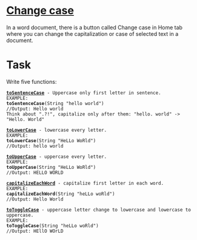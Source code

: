 # [Change case](https://www.codewars.com/kata/change-case "https://www.codewars.com/kata/591cac98a6007e87d900013a")

In a word document, there is a button called Change case in Home tab where you can change the capitalization or case of selected text in a document.

<h1>Task</h1>
Write five functions:
<pre>
<code class="lang-java"><strong><u>toSentenceCase</u></strong> - Uppercase only first letter in sentence.
EXAMPLE: 
<strong>toSentenceCase</strong>(String <span class="hljs-string">"hello world"</span>)
//Output: Hello world
Think about <span class="hljs-string">".?!"</span>, capitalize only after them: <span class="hljs-string">"hello. world"</span> -> <span class="hljs-string">"Hello. World"</span></code>
</pre>
<pre>
<code class="lang-java"><strong><u>toLowerCase</u></strong> - lowercase every letter.
EXAMPLE: 
<strong>toLowerCase</strong>(String <span class="hljs-string">"HeLLo WoRld"</span>)
//Output: hello world</code>
</pre>
<pre>
<code class="lang-java"><strong><u>toUpperCase</u></strong> - uppercase every letter.
EXAMPLE: 
<strong>toUpperCase</strong>(String <span class="hljs-string">"HeLLo WoRld"</span>)
//Output: HELLO WORLD</code>
</pre>
<pre>
<code class="lang-java"><strong><u>capitalizeEachWord</u></strong> - capitalize first letter in each word.
EXAMPLE: 
<strong>capitalizeEachWord</strong>(String <span class="hljs-string">"heLLo woRld"</span>)
//Output: Hello World</code>
</pre>
<pre>
<code class="lang-java"><strong><u>toToggleCase</u></strong> - uppercase letter change to lowercase and lowercase to uppercase.
EXAMPLE: 
<strong>toToggleCase</strong>(String <span class="hljs-string">"heLLo woRld"</span>)
//Output: HEllO WOrLD</code>
</pre>